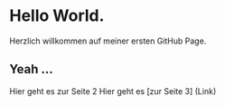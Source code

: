 # Hello World.

Herzlich willkommen auf meiner ersten GitHub Page.

## Yeah ...


Hier geht es zur Seite 2 
Hier geht es [zur Seite 3] (Link)
